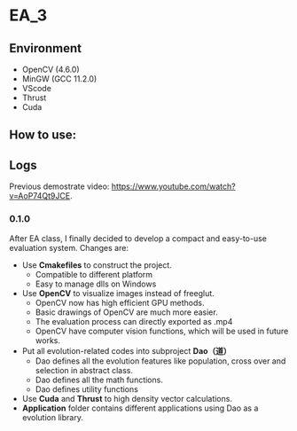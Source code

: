 # EA_3 
## Environment
- OpenCV (4.6.0)
- MinGW (GCC 11.2.0)
- VScode
- Thrust
- Cuda
## How to use:

## Logs
Previous demostrate video: https://www.youtube.com/watch?v=AoP74Qt9JCE.
### 0.1.0
After EA class, I finally decided to develop a compact and easy-to-use evaluation system. Changes are:
- Use **Cmakefiles** to construct the project.
    - Compatible to different platform
    - Easy to manage dlls on Windows
- Use **OpenCV** to visualize images instead of freeglut.
    - OpenCV now has high efficient GPU methods.
    - Basic drawings of OpenCV are much more easier.
    - The evaluation process can directly exported as .mp4
    - OpenCV have computer vision functions, which will be used in future works.
- Put all evolution-related codes into subproject **Dao（道）**
    - Dao defines all the evolution features like population, cross over and selection in abstract class.
    - Dao defines all the math functions.
    - Dao defines utility functions
- Use **Cuda** and **Thrust** to high density vector calculations.
- **Application** folder contains different applications using Dao as a evolution library.